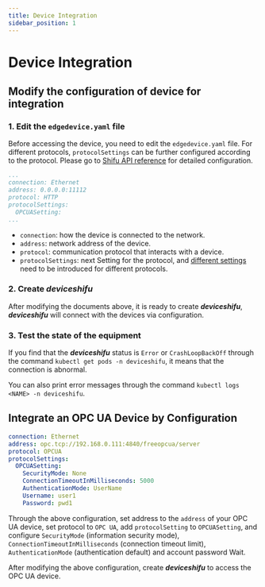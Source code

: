 ```yaml
---
title: Device Integration
sidebar_position: 1
---
```


# Device Integration

## Modify the configuration of device for integration

### 1. Edit the `edgedevice.yaml` file

Before accessing the device, you need to edit the `edgedevice.yaml` file. For different protocols, `protocolSettings` can be further configured according to the protocol. Please go to [Shifu API reference](references/api/edgedevice.md#protocolsettings) for detailed configuration.

```yaml  
...
connection: Ethernet  
address: 0.0.0.0:11112
protocol: HTTP 
protocolSettings:  
  OPCUASetting:  
...
```

- `connection`: how the device is connected to the network.
- `address`: network address of the device.
- `protocol`: communication protocol that interacts with a device.
- `protocolSettings`: next Setting for the protocol, and [different settings](references/api/edgedevice.md#protocolsettings) need to be introduced for different protocols.

### 2. Create ***deviceshifu***

After modifying the documents above, it is ready to create ***deviceshifu***, ***deviceshifu*** will connect with the devices via configuration.

### 3. Test the state of the equipment

If you find that the ***deviceshifu*** status is `Error` or `CrashLoopBackOff` through the command `kubectl get pods -n deviceshifu`, it means that the connection is abnormal.

You can also print error messages through the command `kubectl logs <NAME> -n deviceshifu`.

## Integrate an OPC UA Device by Configuration

```yaml
connection: Ethernet  
address: opc.tcp://192.168.0.111:4840/freeopcua/server 
protocol: OPCUA  
protocolSettings:  
  OPCUASetting:  
    SecurityMode: None  
    ConnectionTimeoutInMilliseconds: 5000  
    AuthenticationMode: UserName  
    Username: user1  
    Password: pwd1
```

Through the above configuration, set address to the `address` of your OPC UA device, set protocol to `OPC UA`, add `protocolSetting` to `OPCUASetting`, and configure `SecurityMode` (information security mode), `ConnectionTimeoutInMilliseconds` (connection timeout limit), `AuthenticationMode` (authentication default) and account password Wait.

After modifying the above configuration, create ***deviceshifu*** to access the OPC UA device.
